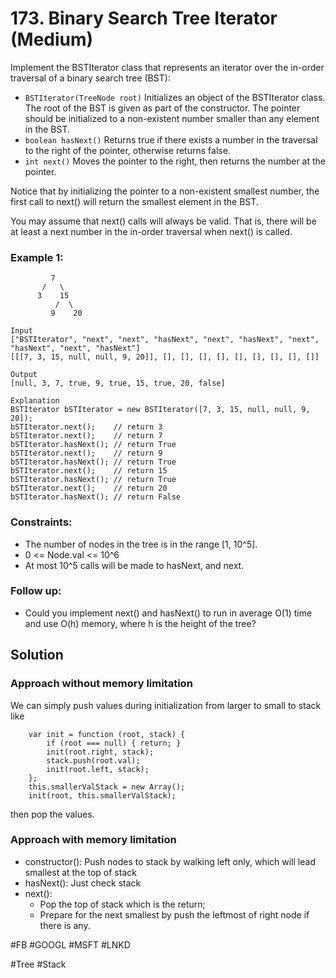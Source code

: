 # 173. Binary Search Tree Iterator (Medium)

Implement the BSTIterator class that represents an iterator over the in-order traversal of a binary search tree (BST):

- `BSTIterator(TreeNode root)` Initializes an object of the BSTIterator class. The root of the BST is given as part of the constructor. The pointer should be initialized to a non-existent number smaller than any element in the BST.
- `boolean hasNext()` Returns true if there exists a number in the traversal to the right of the pointer, otherwise returns false.
- `int next()` Moves the pointer to the right, then returns the number at the pointer.

Notice that by initializing the pointer to a non-existent smallest number, the first call to next() will return the smallest element in the BST.

You may assume that next() calls will always be valid. That is, there will be at least a next number in the in-order traversal when next() is called.

### Example 1:

```
         7
       /   \
      3    15
          /  \
         9    20

Input
["BSTIterator", "next", "next", "hasNext", "next", "hasNext", "next", "hasNext", "next", "hasNext"]
[[[7, 3, 15, null, null, 9, 20]], [], [], [], [], [], [], [], [], []]

Output
[null, 3, 7, true, 9, true, 15, true, 20, false]

Explanation
BSTIterator bSTIterator = new BSTIterator([7, 3, 15, null, null, 9, 20]);
bSTIterator.next();    // return 3
bSTIterator.next();    // return 7
bSTIterator.hasNext(); // return True
bSTIterator.next();    // return 9
bSTIterator.hasNext(); // return True
bSTIterator.next();    // return 15
bSTIterator.hasNext(); // return True
bSTIterator.next();    // return 20
bSTIterator.hasNext(); // return False
```

### Constraints:

- The number of nodes in the tree is in the range [1, 10^5].
- 0 <= Node.val <= 10^6
- At most 10^5 calls will be made to hasNext, and next.

### Follow up:

- Could you implement next() and hasNext() to run in average O(1) time and use O(h) memory, where h is the height of the tree?

## Solution

### Approach without memory limitation

We can simply push values during initialization from larger to small to stack like

```JS
    var init = function (root, stack) {
        if (root === null) { return; }
        init(root.right, stack);
        stack.push(root.val);
        init(root.left, stack);
    };
    this.smallerValStack = new Array();
    init(root, this.smallerValStack);
```

then pop the values.

### Approach with memory limitation

- constructor(): Push nodes to stack by walking left only, which will lead smallest at the top of stack
- hasNext(): Just check stack
- next():
  - Pop the top of stack which is the return;
  - Prepare for the next smallest by push the leftmost of right node if there is any.

#FB #GOOGL #MSFT #LNKD

#Tree #Stack
